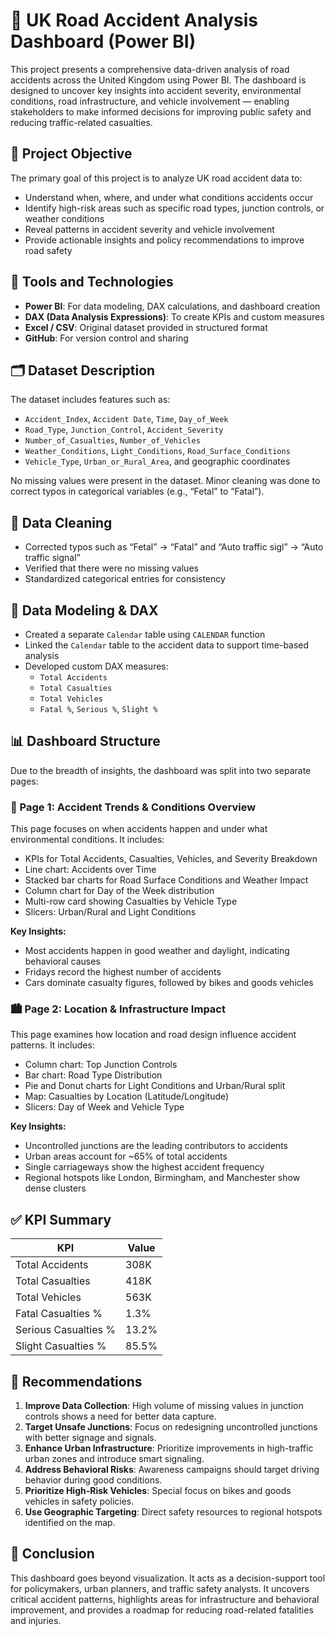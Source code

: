 # 🚦 UK Road Accident Analysis Dashboard (Power BI)

This project presents a comprehensive data-driven analysis of road accidents across the United Kingdom using Power BI. The dashboard is designed to uncover key insights into accident severity, environmental conditions, road infrastructure, and vehicle involvement — enabling stakeholders to make informed decisions for improving public safety and reducing traffic-related casualties.

## 📌 Project Objective

The primary goal of this project is to analyze UK road accident data to:
- Understand when, where, and under what conditions accidents occur
- Identify high-risk areas such as specific road types, junction controls, or weather conditions
- Reveal patterns in accident severity and vehicle involvement
- Provide actionable insights and policy recommendations to improve road safety

## 🧰 Tools and Technologies

- **Power BI**: For data modeling, DAX calculations, and dashboard creation
- **DAX (Data Analysis Expressions)**: To create KPIs and custom measures
- **Excel / CSV**: Original dataset provided in structured format
- **GitHub**: For version control and sharing

## 🗂️ Dataset Description

The dataset includes features such as:
- `Accident_Index`, `Accident Date`, `Time`, `Day_of_Week`
- `Road_Type`, `Junction_Control`, `Accident_Severity`
- `Number_of_Casualties`, `Number_of_Vehicles`
- `Weather_Conditions`, `Light_Conditions`, `Road_Surface_Conditions`
- `Vehicle_Type`, `Urban_or_Rural_Area`, and geographic coordinates

No missing values were present in the dataset. Minor cleaning was done to correct typos in categorical variables (e.g., “Fetal” to “Fatal”).

## 🧹 Data Cleaning

- Corrected typos such as “Fetal” → “Fatal” and “Auto traffic sigl” → “Auto traffic signal”
- Verified that there were no missing values
- Standardized categorical entries for consistency

## 🧠 Data Modeling & DAX

- Created a separate `Calendar` table using `CALENDAR` function
- Linked the `Calendar` table to the accident data to support time-based analysis
- Developed custom DAX measures:
  - `Total Accidents`
  - `Total Casualties`
  - `Total Vehicles`
  - `Fatal %`, `Serious %`, `Slight %`

## 📊 Dashboard Structure

Due to the breadth of insights, the dashboard was split into two separate pages:

### 📍 Page 1: Accident Trends & Conditions Overview
This page focuses on when accidents happen and under what environmental conditions. It includes:
- KPIs for Total Accidents, Casualties, Vehicles, and Severity Breakdown
- Line chart: Accidents over Time
- Stacked bar charts for Road Surface Conditions and Weather Impact
- Column chart for Day of the Week distribution
- Multi-row card showing Casualties by Vehicle Type
- Slicers: Urban/Rural and Light Conditions

**Key Insights:**
- Most accidents happen in good weather and daylight, indicating behavioral causes
- Fridays record the highest number of accidents
- Cars dominate casualty figures, followed by bikes and goods vehicles

### 🏙️ Page 2: Location & Infrastructure Impact
This page examines how location and road design influence accident patterns. It includes:
- Column chart: Top Junction Controls
- Bar chart: Road Type Distribution
- Pie and Donut charts for Light Conditions and Urban/Rural split
- Map: Casualties by Location (Latitude/Longitude)
- Slicers: Day of Week and Vehicle Type

**Key Insights:**
- Uncontrolled junctions are the leading contributors to accidents
- Urban areas account for ~65% of total accidents
- Single carriageways show the highest accident frequency
- Regional hotspots like London, Birmingham, and Manchester show dense clusters

## ✅ KPI Summary

| KPI                    | Value      |
|------------------------|------------|
| Total Accidents        | 308K       |
| Total Casualties       | 418K       |
| Total Vehicles         | 563K       |
| Fatal Casualties %     | 1.3%       |
| Serious Casualties %   | 13.2%      |
| Slight Casualties %    | 85.5%      |

## 🧾 Recommendations

1. **Improve Data Collection**: High volume of missing values in junction controls shows a need for better data capture.
2. **Target Unsafe Junctions**: Focus on redesigning uncontrolled junctions with better signage and signals.
3. **Enhance Urban Infrastructure**: Prioritize improvements in high-traffic urban zones and introduce smart signaling.
4. **Address Behavioral Risks**: Awareness campaigns should target driving behavior during good conditions.
5. **Prioritize High-Risk Vehicles**: Special focus on bikes and goods vehicles in safety policies.
6. **Use Geographic Targeting**: Direct safety resources to regional hotspots identified on the map.

## 📌 Conclusion

This dashboard goes beyond visualization. It acts as a decision-support tool for policymakers, urban planners, and traffic safety analysts. It uncovers critical accident patterns, highlights areas for infrastructure and behavioral improvement, and provides a roadmap for reducing road-related fatalities and injuries.
